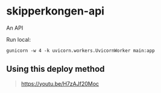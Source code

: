 # skipperkongen-api
An API

Run local:

```
gunicorn -w 4 -k uvicorn.workers.UvicornWorker main:app
```

## Using this deploy method

> https://youtu.be/H7zAJf20Moc
